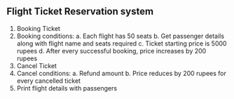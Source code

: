 ## Flight Ticket Reservation system

1. Booking Ticket
2. Booking conditions:
  a. Each flight has 50 seats
  b. Get passenger details along with flight name and seats required
  c. Ticket starting price is 5000 rupees
  d. After every successful booking, price increases by 200 rupees
3. Cancel Ticket
4. Cancel conditions:
  a. Refund amount
  b. Price reduces by 200 rupees for every cancelled ticket
5. Print flight details with passengers
